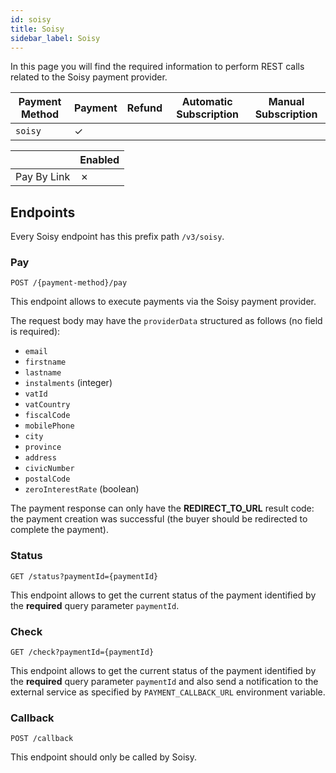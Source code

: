 ```yaml
---
id: soisy
title: Soisy
sidebar_label: Soisy
---
```




In this page you will find the required information to perform REST calls related to the Soisy payment provider.

| Payment Method | Payment | Refund | Automatic Subscription | Manual Subscription |
|----------------|---------|--------|------------------------|---------------------|
| `soisy `       | ✓       |        |                        |                     | 

|              | Enabled |
|--------------|---------|
| Pay By Link  | ✗       |

## Endpoints

Every Soisy endpoint has this prefix path `/v3/soisy`.

### Pay

`POST /{payment-method}/pay`

This endpoint allows to execute payments via the Soisy payment provider.

The request body may have the `providerData` structured as follows (no field is required):
- `email`
- `firstname`
- `lastname`
- `instalments` (integer)
- `vatId`
- `vatCountry`
- `fiscalCode`
- `mobilePhone`
- `city`
- `province`
- `address`
- `civicNumber`
- `postalCode`
- `zeroInterestRate` (boolean)

The payment response can only have the **REDIRECT_TO_URL** result code: the payment creation was successful (the buyer
should be redirected to complete the payment).


### Status

`GET /status?paymentId={paymentId}`

This endpoint allows to get the current status of the payment identified by the **required** query parameter `paymentId`.


### Check

`GET /check?paymentId={paymentId}`

This endpoint allows to get the current status of the payment identified by the **required** query parameter `paymentId` and also send a notification to the external service as specified by `PAYMENT_CALLBACK_URL` environment variable.


### Callback

`POST /callback`

This endpoint should only be called by Soisy.
